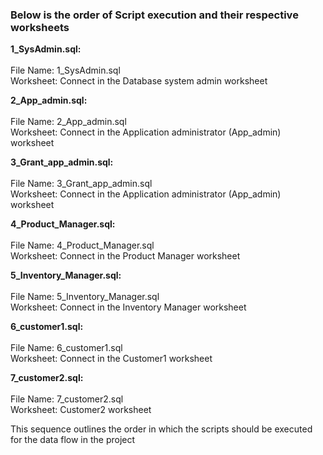 ### Below is the order of Script execution and their respective worksheets<br>

**1_SysAdmin.sql:**<br><br>
File Name: 1_SysAdmin.sql<br>
Worksheet: Connect in the Database system admin worksheet

**2_App_admin.sql:**<br><br>
File Name: 2_App_admin.sql<br>
Worksheet: Connect in the Application administrator (App_admin) worksheet

**3_Grant_app_admin.sql:**<br><br>
File Name: 3_Grant_app_admin.sql<br>
Worksheet: Connect in the Application administrator (App_admin) worksheet

**4_Product_Manager.sql:**<br><br>
File Name: 4_Product_Manager.sql<br>
Worksheet: Connect in the Product Manager worksheet

**5_Inventory_Manager.sql:**<br><br>
File Name: 5_Inventory_Manager.sql<br>
Worksheet: Connect in the Inventory Manager worksheet

**6_customer1.sql:**<br><br>
File Name: 6_customer1.sql<br>
Worksheet: Connect in the Customer1 worksheet

**7_customer2.sql:**<br><br>
File Name: 7_customer2.sql<br>
Worksheet: Customer2 worksheet

This sequence outlines the order in which the scripts should be executed for the data flow in the project
